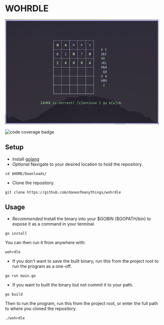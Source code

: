 # WOHRDLE

![screenshot](/static/bday_image.png)

![code coverage badge](https://github.com/daneofmanythings/wohrdle/actions/workflows/ci.yml/badge.svg)

## Setup
- Install [golang](https://go.dev/doc/install)
- *Optional* Navigate to your desired location to hold the repository. 
```
cd $HOME/Downloads/
```
- Clone the repository.
```
git clone https://github.com/daneofmanythings/wohrdle
```


## Usage
- *Recommended* Install the binary into your \$GOBIN (\$GOPATH/bin) to expose it
as a command in your terminal.
```
go install
```
You can then run it from anywhere with:
```
wohrdle
```
- If you don't want to save the built binary, run this from the project root
to run the program as a one-off.
```
go run main.go
```
- If you want to built the binary but not commit it to your path.
```
go build
```
Then to run the program, run this from the project root, or enter the full path
to where you cloned the repository.
```
./wohrdle
```
